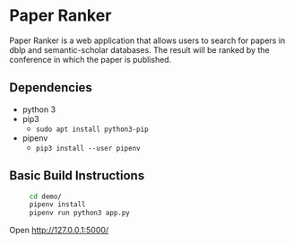 # Paper Ranker
Paper Ranker is a web application that allows users to search for papers in dblp and semantic-scholar databases. The result will be ranked by the conference in which the paper is published.
## Dependencies
* python 3
* pip3
  * `sudo apt install python3-pip`
* pipenv
  * `pip3 install --user pipenv`

## Basic Build Instructions

 ```bash 
      cd demo/
      pipenv install
      pipenv run python3 app.py
  ```
Open http://127.0.0.1:5000/

